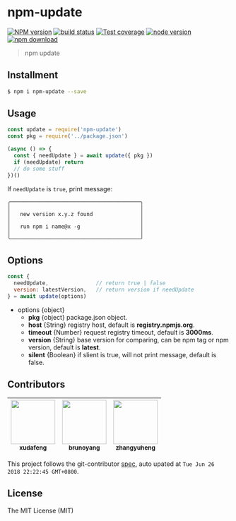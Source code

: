 # npm-update

[![NPM version][npm-image]][npm-url]
[![build status][travis-image]][travis-url]
[![Test coverage][coveralls-image]][coveralls-url]
[![node version][node-image]][node-url]
[![npm download][download-image]][download-url]

[npm-image]: https://img.shields.io/npm/v/npm-update.svg?style=flat-square
[npm-url]: https://npmjs.org/package/npm-update
[travis-image]: https://img.shields.io/travis/macacajs/npm-update.svg?style=flat-square
[travis-url]: https://travis-ci.org/macacajs/npm-update
[coveralls-image]: https://img.shields.io/coveralls/macacajs/npm-update.svg?style=flat-square
[coveralls-url]: https://coveralls.io/r/macacajs/npm-update?branch=master
[node-image]: https://img.shields.io/badge/node.js-%3E=_8-green.svg?style=flat-square
[node-url]: http://nodejs.org/download/
[download-image]: https://img.shields.io/npm/dm/npm-update.svg?style=flat-square
[download-url]: https://npmjs.org/package/npm-update

> npm update

## Installment

```bash
$ npm i npm-update --save
```

## Usage

```javascript
const update = require('npm-update')
const pkg = require('../package.json')

(async () => {
  const { needUpdate } = await update({ pkg })
  if (needUpdate) return
  // do some stuff
})()
```

If `needUpdate` is `true`, print message:

```
╭─────────────────────────────────────────╮
│                                         │
│   new version x.y.z found               │
│                                         │
│   run npm i name@x -g                   │
│                                         │
╰─────────────────────────────────────────╯
```

## Options

```javascript
const {
  needUpdate,               // return true | false
  version: latestVersion,   // return version if needUpdate
} = await update(options)
```

- options {object}
  - **pkg** {object} package.json object.
  - **host** {String} registry host, default is **registry.npmjs.org**.
  - **timeout** {Number} request registry timeout, default is **3000ms**.
  - **version** {String} base version for comparing, can be npm tag or npm version, default is **latest**.
  - **silent** {Boolean} if slient is true, will not print message, default is false.

<!-- GITCONTRIBUTOR_START -->

## Contributors

|[<img src="https://avatars1.githubusercontent.com/u/1011681?v=4" width="100px;"/><br/><sub><b>xudafeng</b></sub>](https://github.com/xudafeng)<br/>|[<img src="https://avatars3.githubusercontent.com/u/5086369?v=4" width="100px;"/><br/><sub><b>brunoyang</b></sub>](https://github.com/brunoyang)<br/>|[<img src="https://avatars1.githubusercontent.com/u/2139038?v=4" width="100px;"/><br/><sub><b>zhangyuheng</b></sub>](https://github.com/zhangyuheng)<br/>
| :---: | :---: | :---: |


This project follows the git-contributor [spec](https://github.com/xudafeng/git-contributor), auto upated at `Tue Jun 26 2018 22:22:45 GMT+0800`.

<!-- GITCONTRIBUTOR_END -->

## License

The MIT License (MIT)
